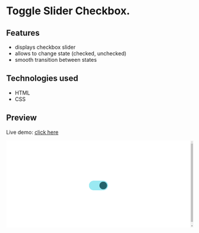 # Toggle Slider Checkbox.

## Features

- displays checkbox slider
- allows to change state (checked, unchecked)
- smooth transition between states

## Technologies used

- HTML
- CSS

## Preview

Live demo: [click here](https://pawelpohland.github.io/toggle-slider-checkbox/)

[![App screenshot](preview.png "Preview - screenshot")](https://pawelpohland.github.io/toggle-slider-checkbox/)

